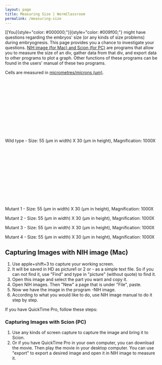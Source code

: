 ```yaml
---
layout: page
title: Measuring Size | WormClassroom
permalink: /measuring-size
---
```

[[You]{style="color: #000000;"}]{style="color: #009f00;"} might have
questions regarding the embryos' size (or any kinds of size problems)
during embryognesis. This page provides you a chance to investigate your
questions. [NIH image (for Mac) and Scion (for
PC)](https://imagej.nih.gov/nih-image/about.html) are programs that
allow you to measure the size of an div, gather data from that div, and
export data to other programs to plot a graph. Other functions of these
programs can be found in the users' manual of these two programs.

Cells are measured in [micrometres/microns
(µm)](https://en.wikipedia.org/wiki/Micrometre).

<div style="width: 210px; height: 180px;" data="/files/worm/wt_ori.mov"
type="div/quicktime" width="210" height="180">

 

</div>

Wild type - Size: 55 (µm in width) X 30 (µm in height), Magnification:
1000X

<div style="width: 210px; height: 180px;"
data="/files/worm/zyg1(oj7)_ori.mov" type="div/quicktime" width="210"
height="180">

</div>

Mutant 1 - Size: 55 (µm in width) X 30 (µm in height), Magnification:
1000X

<div data="/files/worm/zyg1(b1c)_ori.mov" type="div/quicktime"
width="210" height="180">

</div>

Mutant 2 - Size: 55 (µm in width) X 30 (µm in height), Magnification:
1000X

<div data="/files/worm/it4_ori.mov" type="div/quicktime" width="210"
height="180">

</div>

Mutant 3 - Size: 55 (µm in width) X 30 (µm in height), Magnification:
1000X

<div data="/files/worm/zyg1(it37a)_ori.mov" type="div/quicktime"
width="210" height="180">

</div>

Mutant 4 - Size: 55 (µm in width) X 30 (µm in height), Magnification:
1000X

Capturing Images with NIH image (Mac)
-------------------------------------

1.  Use apple+shift+3 to capture your working screen.
2.  It will be saved in HD as picture1 or 2 or - as a simple text file.
    So if you can not find it, use "Find" and type in "picture" (without
    quote) to find it.
3.  Open this image and select the part you want and copy it.
4.  Open NIH images. Then "New" a page that is under "File", paste.
5.  Now we have the image in the program -NIH image.
6.  According to what you would like to do, use NIH image manual to do
    it step by step.

If you have QuickTime Pro, follow these steps:

### Capturing Images with Scion (PC)

1.  Use any kinds of screen capture to capture the image and bring it to
    Scion.
2.  Or if you have QuickTime Pro in your own computer, you can download
    the movie. Then play the movie in your desktop computer. You can use
    "export" to export a desired image and open it in NIH image to
    measure it.

